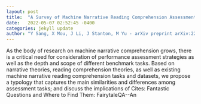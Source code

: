 ```yaml
---
layout: post
title:  "A Survey of Machine Narrative Reading Comprehension Assessments"
date:   2022-05-07 02:52:45 -0400
categories: jekyll update
author: "Y Sang, X Mou, J Li, J Stanton, M Yu - arXiv preprint arXiv:2205.00299, 2022"
---
```

As the body of research on machine narrative comprehension grows, there is a critical need for consideration of performance assessment strategies as well as the depth and scope of different benchmark tasks. Based on narrative theories, reading comprehension theories, as well as existing machine narrative reading comprehension tasks and datasets, we propose a typology that captures the main similarities and differences among assessment tasks; and discuss the implications of Cites: Fantastic Questions and Where to Find Them: FairytaleQA--An